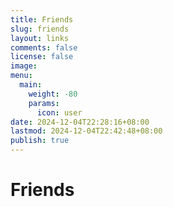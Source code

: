 ```yaml
---
title: Friends
slug: friends
layout: links
comments: false
license: false
image: 
menu:
  main:
    weight: -80
    params:
      icon: user
date: 2024-12-04T22:28:16+08:00
lastmod: 2024-12-04T22:42:48+08:00
publish: true
---
```


# Friends

